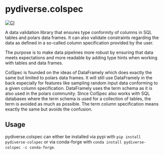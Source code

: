 # pydiverse.colspec

[![CI](https://github.com/pydiverse/pydiverse.colspec/actions/workflows/tests.yml/badge.svg)](https://github.com/pydiverse/pydiverse.colspec/actions/workflows/tests.yml)

A data validation library that ensures type conformity of columns in SQL tables and polars data frames.
It can also validate constraints regarding the data as defined in a so-called column specification provided
by the user.

The purpose is to make data pipelines more robust by ensuring that data meets expectations and more readable by adding
type hints when working with tables and data frames.

ColSpec is founded on the ideas of DataFramely which does exactly the same but limited to polars data frames.
It will still use DataFramely in the back especially for features like sampling random input data conforming
to a given column specification. DataFramely uses the term schema as it is also used in the polars community.
Since ColSpec also works with SQL databases where the term schema is used for a collection of tables, the term
is avoided as much as possible. The term column specification means exactly the same but avoids the confusion.

## Usage

pydiverse.colspec can either be installed via pypi with `pip install pydiverse-colspec` or via
conda-forge with `conda install pydiverse-colspec -c conda-forge`.
